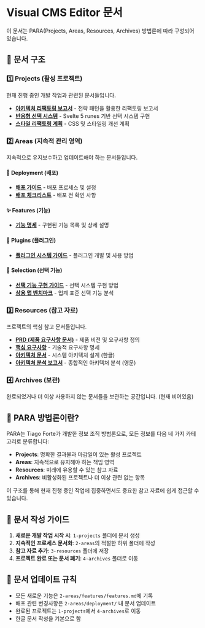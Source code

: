 # Visual CMS Editor 문서

이 문서는 PARA(Projects, Areas, Resources, Archives) 방법론에 따라 구성되어 있습니다.

## 📁 문서 구조

### 1️⃣ Projects (활성 프로젝트)

현재 진행 중인 개발 작업과 관련된 문서들입니다.

- **[아키텍처 리팩토링 보고서](1-projects/architecture-refactoring-report.md)** - 전략 패턴을 활용한 리팩토링 보고서
- **[반응형 선택 시스템](1-projects/reactive-selection-system.md)** - Svelte 5 runes 기반 선택 시스템 구현
- **[스타일 리팩토링 계획](1-projects/style-refactoring-plan.md)** - CSS 및 스타일링 개선 계획

### 2️⃣ Areas (지속적 관리 영역)

지속적으로 유지보수하고 업데이트해야 하는 문서들입니다.

#### 🚀 Deployment (배포)

- **[배포 가이드](2-areas/deployment/deployment.md)** - 배포 프로세스 및 설정
- **[배포 체크리스트](2-areas/deployment/deployment-checklist.md)** - 배포 전 확인 사항

#### ✨ Features (기능)

- **[기능 명세](2-areas/features/features.md)** - 구현된 기능 목록 및 상세 설명

#### 🔌 Plugins (플러그인)

- **[플러그인 시스템 가이드](2-areas/plugins/plugins.md)** - 플러그인 개발 및 사용 방법

#### 🎯 Selection (선택 기능)

- **[선택 기능 구현 가이드](2-areas/selection/implementation-guide.md)** - 선택 시스템 구현 방법
- **[상용 앱 벤치마크](2-areas/selection/commercial-benchmarks.md)** - 업계 표준 선택 기능 분석

### 3️⃣ Resources (참고 자료)

프로젝트의 핵심 참고 문서들입니다.

- **[PRD (제품 요구사항 문서)](3-resources/PRD.md)** - 제품 비전 및 요구사항 정의
- **[핵심 요구사항](3-resources/requirements.md)** - 기술적 요구사항 명세
- **[아키텍처 문서](3-resources/architecture.md)** - 시스템 아키텍처 설계 (한글)
- **[아키텍처 분석 보고서](3-resources/architecture-report.md)** - 종합적인 아키텍처 분석 (영문)

### 4️⃣ Archives (보관)

완료되었거나 더 이상 사용하지 않는 문서들을 보관하는 공간입니다.
(현재 비어있음)

## 🎯 PARA 방법론이란?

PARA는 Tiago Forte가 개발한 정보 조직 방법론으로, 모든 정보를 다음 네 가지 카테고리로 분류합니다:

- **Projects**: 명확한 결과물과 마감일이 있는 활성 프로젝트
- **Areas**: 지속적으로 유지해야 하는 책임 영역
- **Resources**: 미래에 유용할 수 있는 참고 자료
- **Archives**: 비활성화된 프로젝트나 더 이상 관련 없는 항목

이 구조를 통해 현재 진행 중인 작업에 집중하면서도 중요한 참고 자료에 쉽게 접근할 수 있습니다.

## 📝 문서 작성 가이드

1. **새로운 개발 작업 시작 시**: `1-projects` 폴더에 문서 생성
2. **지속적인 프로세스 문서화**: `2-areas`의 적절한 하위 폴더에 작성
3. **참고 자료 추가**: `3-resources` 폴더에 저장
4. **프로젝트 완료 또는 문서 폐기**: `4-archives` 폴더로 이동

## 🔄 문서 업데이트 규칙

- 모든 새로운 기능은 `2-areas/features/features.md`에 기록
- 배포 관련 변경사항은 `2-areas/deployment/` 내 문서 업데이트
- 완료된 프로젝트는 `1-projects`에서 `4-archives`로 이동
- 한글 문서 작성을 기본으로 함
